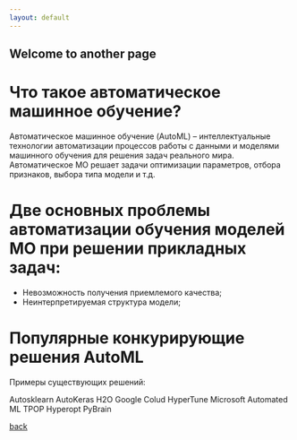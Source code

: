 ```yaml
---
layout: default
---
```


## Welcome to another page






# Что такое автоматическое машинное обучение?
Автоматическое машинное обучение (AutoML) – интеллектуальные технологии автоматизации процессов работы с данными и моделями машинного обучения для решения задач реального мира. Автоматическое МО решает задачи оптимизации параметров, отбора признаков, выбора типа модели и т.д.

# Две основных проблемы автоматизации обучения моделей МО при решении прикладных задач:

* Невозможность получения приемлемого качества;
* Неинтерпретируемая структура модели;
# Популярные конкурирующие решения AutoML
Примеры существующих решений:

Autosklearn
AutoKeras
H2O
Google Colud HyperTune
Microsoft Automated ML
TPOP
Hyperopt
PyBrain

[back](./)
